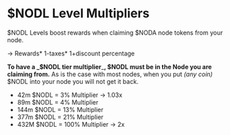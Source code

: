 # $NODL Level Multipliers

$NODL Levels boost rewards when claiming $NODA node tokens from your node.

\-> Rewards\* 1-taxes\* 1+discount percentage

**To have a **_**$NODL tier multiplier**_**, $NODL must be in the Node you are claiming from.** As is the case with most nodes, when you put _(any coin)_ $NODL into your node you will not get it back.&#x20;

* 42m $NODL = 3% Multiplier -> 1.03x
* 89m $NODL = 4% Multiplier&#x20;
* 144m $NODL = 13% Multiplier&#x20;
* 377m $NODL = 21% Multiplier&#x20;
* 432M $NODL = 100% Multiplier -> 2x
